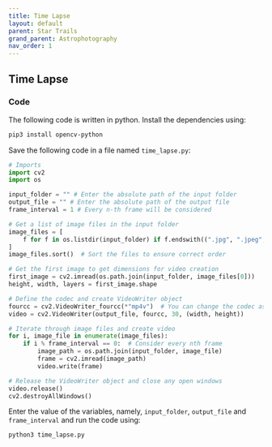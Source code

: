 ```yaml
---
title: Time Lapse
layout: default
parent: Star Trails
grand_parent: Astrophotography
nav_order: 1
---
```


## Time Lapse

### Code

The following code is written in python. Install the dependencies using:

```sh
pip3 install opencv-python
```

Save the following code in a file named `time_lapse.py`:

```py
# Imports
import cv2
import os

input_folder = "" # Enter the absolute path of the input folder
output_file = "" # Enter the absolute path of the output file
frame_interval = 1 # Every n-th frame will be considered

# Get a list of image files in the input folder
image_files = [
    f for f in os.listdir(input_folder) if f.endswith((".jpg", ".jpeg", ".png"))
]
image_files.sort()  # Sort the files to ensure correct order

# Get the first image to get dimensions for video creation
first_image = cv2.imread(os.path.join(input_folder, image_files[0]))
height, width, layers = first_image.shape

# Define the codec and create VideoWriter object
fourcc = cv2.VideoWriter_fourcc(*"mp4v")  # You can change the codec as needed
video = cv2.VideoWriter(output_file, fourcc, 30, (width, height))

# Iterate through image files and create video
for i, image_file in enumerate(image_files):
    if i % frame_interval == 0:  # Consider every nth frame
        image_path = os.path.join(input_folder, image_file)
        frame = cv2.imread(image_path)
        video.write(frame)

# Release the VideoWriter object and close any open windows
video.release()
cv2.destroyAllWindows()
```

Enter the value of the variables, namely, `input_folder`, `output_file` and `frame_interval` and run the code using:

```sh
python3 time_lapse.py
```
